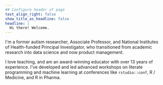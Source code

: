 ```yaml
---
## Configure header of page
text_align_right: false
show_title_as_headline: false
headline: |
  Hi there! Welcome.
---
```


<!-- this is a subheadline -->
I'm a former autism researcher, Associate Professor, and National Institutes of Health-funded Principal Investigator, who transitioned from academic research into data science and now product management. 

I love teaching, and am an award-winning educator with over 13 years of experience. I've developed and led advanced workshops on literate programming and machine learning at conferences like `rstudio::conf`, R / Medicine, and R in Pharma.
